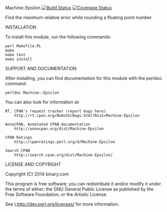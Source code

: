 Machine::Epsilon [![Build Status](https://travis-ci.org/binary-com/perl-Machine-Epsilon.svg?branch=master)](https://travis-ci.org/binary-com/perl-Machine-Epsilon) [![Coverage Status](https://coveralls.io/repos/binary-com/perl-Machine-Epsilon/badge.png?branch=master)](https://coveralls.io/r/binary-com/perl-Machine-Epsilon?branch=master)

Find the maximum relative error while rounding a floating point number


INSTALLATION

To install this module, run the following commands:

	perl Makefile.PL
	make
	make test
	make install

SUPPORT AND DOCUMENTATION

After installing, you can find documentation for this module with the
perldoc command.

    perldoc Machine::Epsilon

You can also look for information at:

    RT, CPAN's request tracker (report bugs here)
        http://rt.cpan.org/NoAuth/Bugs.html?Dist=Machine-Epsilon

    AnnoCPAN, Annotated CPAN documentation
        http://annocpan.org/dist/Machine-Epsilon

    CPAN Ratings
        http://cpanratings.perl.org/d/Machine-Epsilon

    Search CPAN
        http://search.cpan.org/dist/Machine-Epsilon/


LICENSE AND COPYRIGHT

Copyright (C) 2014 binary.com

This program is free software; you can redistribute it and/or modify it
under the terms of either: the GNU General Public License as published
by the Free Software Foundation; or the Artistic License.

See L<http://dev.perl.org/licenses/> for more information.

